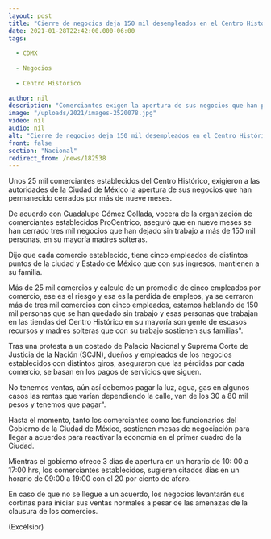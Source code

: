 ```yaml
---
layout: post
title: "Cierre de negocios deja 150 mil desempleados en el Centro Histórico"
date: 2021-01-28T22:42:00.000-06:00
tags:
  
  - CDMX
  
  - Negocios
  
  - Centro Histórico
  
author: nil
description: "Comerciantes exigen la apertura de sus negocios que han permanecido cerrados por más de nueve meses"
image: "/uploads/2021/images-2520078.jpg"
video: nil
audio: nil
alt: "Cierre de negocios deja 150 mil desempleados en el Centro Histórico"
front: false
section: "Nacional"
redirect_from: /news/182538
---
```


Unos 25 mil comerciantes establecidos del Centro Histórico, exigieron a las autoridades de la Ciudad de México la apertura de sus negocios que han permanecido cerrados por más de nueve meses.

De acuerdo con Guadalupe Gómez Collada, vocera de la organización de comerciantes establecidos ProCentrico, aseguró que en nueve meses se han cerrado tres mil negocios que han dejado sin trabajo a más de 150 mil personas, en su mayoría madres solteras.

Dijo que cada comercio establecido, tiene cinco empleados de distintos puntos de la ciudad y Estado de México que con sus ingresos, mantienen a su familia.

Más de 25 mil comercios y calcule de un promedio de cinco empleados por comercio, ese es el riesgo y esa es la perdida de empleos, ya se cerraron más de tres mil comercios con cinco empleados, estamos hablando de 150 mil personas que se han quedado sin trabajo y esas personas que trabajan en las tiendas del Centro Histórico en su mayoría son gente de escasos recursos y madres solteras que con su trabajo sostienen sus familias".

Tras una protesta a un costado de Palacio Nacional y Suprema Corte de Justicia de la Nación (SCJN), dueños y empleados de los negocios establecidos con distintos giros, aseguraron que las pérdidas por cada comercio, se basan en los pagos de servicios que siguen.

No tenemos ventas, aún así debemos pagar la luz, agua, gas en algunos casos las rentas que varían dependiendo la calle, van de los 30 a 80 mil pesos y tenemos que pagar".

Hasta el momento, tanto los comerciantes como los funcionarios del Gobierno de la Ciudad de México, sostienen mesas de negociación para llegar a acuerdos para reactivar la economía en el primer cuadro de la Ciudad.

Mientras el gobierno ofrece 3 días de apertura en un horario de 10: 00 a 17:00 hrs, los comerciantes establecidos, sugieren citados días en un horario de 09:00 a 19:00 con el 20 por ciento de aforo.

En caso de que no se llegue a un acuerdo, los negocios levantarán sus cortinas para iniciar sus ventas normales a pesar de las amenazas de la clausura de los comercios. 

(Excélsior)